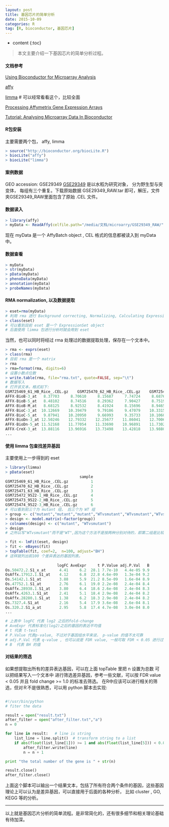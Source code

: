 ```yaml
---
layout: post
title: 基因芯片的简单分析
date: 2015-10-09
categories: R
tag: [R, bioconductor, 基因芯片]
---
```


* content
{:toc}


> 本文主要介绍一下基因芯片的简单分析过程。

#### 文档参考

[Using Bioconductor for Microarray Analysis](https://www.bioconductor.org/help/workflows/oligo-arrays/)

[affy](https://www.bioconductor.org/packages/release/bioc/html/affy.html)

[limma](http://bioconductor.org/packages/release/bioc/html/limma.html) # 可以经常看看这个，比较全面

[Processing Affymetrix Gene Expression Arrays](http://homer.salk.edu/homer/basicTutorial/affymetrix.html)

[Tutorial: Analysing Microarray Data In Bioconductor](https://www.biostars.org/p/53870/)

#### R包安装

主要需要两个包， affy, limma

```R
> source("http://bioconductor.org/biocLite.R")
> biocLite("affy")
> biocLite("limma")
```

#### 案例数据

GEO accession: GSE29349
[GSE29349](http://www.ncbi.nlm.nih.gov/geo/query/acc.cgi?acc=GSE29349)
是以水稻为研究对象， 分为野生型与突变体， 每组有三个重复。下载原始数据 GSE29349_RAW.tar 即可，解压，文件夹GSE29349_RAW里面包含了原始 .CEL 文件。

#### 数据读入

```R
> library(affy)
> myData <- ReadAffy(celfile.path="/media/文档/microarry/GSE29349_RAW/")
```

现在 myData 是一个 AffyBatch object , CEL 格式的信息都被读入到 myData 中。

#### 数据查看

```R
> myData
> str(myData)
> pData(myData)
> phenoData(myData)
> annotation(myData)
> probeNames(myData)
```

#### RMA normalization, 以及数据提取

```R
> eset=rma(myData)
# 利用 rma 进行 Background correcting, Normalizing, Calculating Expression
> class(eset)
# 可以看到目前 eset 是一个 ExpressionSet object
# 后面使用 limma 包进行分析时就会用到 eset 
```

当然，也可以同时将经过 rma 处理过的数据提取处理，保存在一个文本中。

```R
> rma <- exprs(eset)
> class(rma)
# 目前 rma 是一个 matrix
> rma
> rma=format(rma, digits=6)
# 设置小数点位数
> write.table(rma, file="rma.txt", quote=FALSE, sep="\t")
# 数据写入
# 打开该文本，格式如下:
GSM725469_61_HB_Rice_.CEL.gz	GSM725470_62_HB_Rice_.CEL.gz	GSM725471_63_HB_Rice_.CEL.gz	GSM725472_9522-1_HB_Rice_.CEL.gz	GSM725473_9522-2_HB_Rice_.CEL.gz	GSM725474_9522-3_HB_Rice_.CEL.gz
AFFX-BioB-3_at	 8.37703	 8.70610	 8.15687	 7.74724	 8.68766	 8.71460
AFFX-BioB-5_at	 8.48102	 8.74516	 8.29362	 7.90427	 8.75194	 8.71383
AFFX-BioB-M_at	 8.68125	 8.92532	 8.41924	 8.15696	 8.94650	 8.96838
AFFX-BioC-3_at	10.12669	10.39479	 9.79106	 9.47079	10.33159	10.39901
AFFX-BioC-5_at	 9.87941	10.20950	 9.66993	 9.35733	10.10600	10.22251
AFFX-BioDn-3_at	12.50246	12.79332	12.25677	11.86041	12.70061	12.75385
AFFX-BioDn-5_at	11.52168	11.77054	11.33690	10.96891	11.73023	11.80830
AFFX-CreX-3_at	13.88116	13.96916	13.73498	13.42818	13.98805	14.00421
...
```

#### 使用 limma 包查找差异基因

主要使用上一步得到的 eset 

```R
> library(limma)
> pData(eset)
                                 sample
GSM725469_61_HB_Rice_.CEL.gz          1
GSM725470_62_HB_Rice_.CEL.gz          2
GSM725471_63_HB_Rice_.CEL.gz          3
GSM725472_9522-1_HB_Rice_.CEL.gz      4
GSM725473_9522-2_HB_Rice_.CEL.gz      5
GSM725474_9522-3_HB_Rice_.CEL.gz      6
# 可以看到前三个为 mutant 组， 后三个为 WT 组
> group <- c("mutant","mutant","mutant","WTvsmutant","WTvsmutant","WTvsmutant")
> design <- model.matrix(~factor(group))
> colnames(design) <- c("mutant", "WTvsmutant")
> design
# 之所以写"WTvsmutant"而不是"WT",因为这个方法不是按两种分别对待的，即第二组是比较的WTvsmutant, 因此后面的结果 logFC 的值如果是正的，则代表 WT 相对于 mutant 该基因表达上调。

> fit <- lmFit(eset, design)
> fit <- eBayes(fit)
> topTable(fit, coef=2,  n=100, adjust="BH")
# 这样就列出前100 个差异表达的基因列表。
	
                       logFC AveExpr     t P.Value adj.P.Val   B
Os.50472.2.S1_x_at      4.41     6.2  28.1 7.7e-10   4.4e-05 9.9
OsAffx.17912.1.S1_at    4.12     6.8  22.8 4.6e-09   1.3e-04 9.2
Os.54142.1.S1_at        3.88     5.9  21.2 8.5e-09   1.6e-04 8.9
Os.47752.1.S1_at        2.76     6.1  19.0 2.2e-08   2.4e-04 8.4
OsAffx.28938.1.S1_at    3.80     6.4  18.6 2.6e-08   2.4e-04 8.3
OsAffx.4263.1.S1_at     2.41     5.1  18.4 2.9e-08   2.4e-04 8.2
OsAffx.28280.1.S1_at    1.38     6.2  18.3 2.9e-08   2.4e-04 8.2
Os.7327.4.S1_at         2.16     5.4  17.9 3.6e-08   2.6e-04 8.1
Os.320.2.S1_a_at        2.95     5.8  17.4 4.7e-08   3.0e-04 8.0
...

# 上表中 logFC 代表 log2 之后的fold-change
# AveExpr 代表标准化(log2)之后的基因的表达平均值
# t 代表 t-test
# P.Value 代表p-value, 不过对于基因组水平来说， p-value 的值不太可靠
# adj.P.Val 代表 q-value , 也可以说是 FDR value, 一般可取 FDR < 0.05 进行过滤
# B  代表 BH 的值
```

#### 对结果的筛选

如果想提取出所有的差异表达基因，可以在上面 topTable 里把 n 设置为总数
可以把结果写入一个文本中
进行筛选差异基因，参考一些文献，可以按 FDR value < 0.05 并且 fold change >= 1.0 的标准去筛选。
在R中应该可以进行相关的筛选，但对Ｒ不是很熟悉，可以用 python 脚本去实现:

```python

#!/usr/bin/python
# fiter the data

result = open("result.txt")
after_filter = open("after_filter.txt","a")
n = 0

for line in result:   # line is string
	list_line = line.split()  # transform string to a list
	if abs(float(list_line[1])) >= 1 and abs(float(list_line[5])) < 0.05:
	    after_filter.write(line)
	    n = n + 1

print "the total number of the gene is " + str(n)

result.close()
after_filter.close()


```


上面这个脚本可以输出一个结果文本，包括了所有符合两个条件的基因，这些基因理论上可以认为是差异基因，可以直接用于后面的各种分析， 比如 cluster , GO,  KEGG 等的分析。

-----------------

以上就是基因芯片分析的简单流程。是非常简化的，还有很多细节和相关理论基础有待加深。
